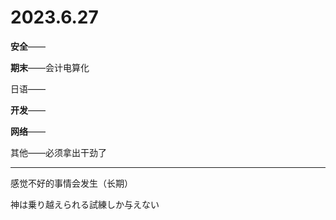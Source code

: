 # 2023.6.27

**安全**——

**期末**——会计电算化

日语——

**开发**——

**网络**——

其他——必须拿出干劲了

------

感觉不好的事情会发生（长期）

神は乗り越えられる試練しか与えない


